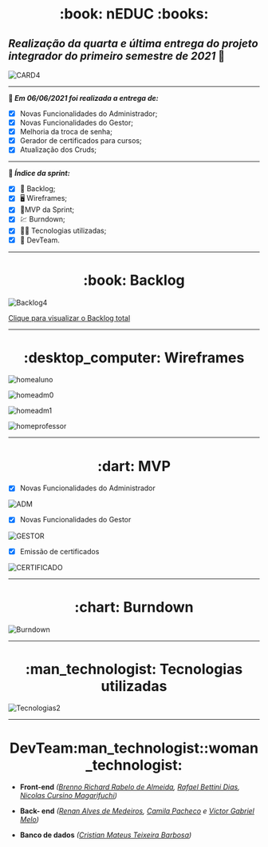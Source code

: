 <h1 align="center">
   :book: nEDUC :books:
</h1>

## **_Realização da quarta e última entrega do projeto integrador do primeiro semestre de 2021_** :rocket:



![CARD4](https://github.com/DevSlim001/API_NEDUC/blob/main/readassets/CARD4.png)



-----------------------------------

**:pushpin: _Em 06/06/2021 foi realizada a entrega de:_**

- [x] Novas Funcionalidades do Administrador;
- [x] Novas Funcionalidades do Gestor;
- [x] Melhoria da troca de senha;
- [x] Gerador de certificados para cursos;
- [x] Atualização dos Cruds;

---------------

**:pushpin: _Índice da sprint:_**

- [x] :book: Backlog;
- [x] :desktop_computer: Wireframes;
- [x] :dart:MVP da Sprint;
- [x] :chart: Burndown;
- [x] :man_technologist: Tecnologias utilizadas;
- [x] :busts_in_silhouette: DevTeam.

---------------------------------

<h1 align="center">
   :book: Backlog
</h1>

![Backlog4](https://github.com/DevSlim001/API_NEDUC/blob/main/readassets/Backlog4.png)



<a href="https://drive.google.com/file/d/1DXNG6m5TAhoHdeisg2suA9b_R5UXp1fN/view?usp=sharing" target="__blank">Clique para visualizar o Backlog total</a>

--------------------------------------------------------------------------------------------------------------------

<h1 align="center">
   :desktop_computer: Wireframes
</h1>

![homealuno](https://github.com/DevSlim001/API_NEDUC/blob/main/readassets/homealuno.gif)

![homeadm0](https://github.com/DevSlim001/API_NEDUC/blob/main/readassets/homeadm0.png)

![homeadm1](https://github.com/DevSlim001/API_NEDUC/blob/main/readassets/homeadm1.png)

![homeprofessor](https://github.com/DevSlim001/API_NEDUC/blob/main/readassets/homeprofessor.png)

--------------------------------------------------------------------------------------------------------------------

<h1 align="center">
   :dart: MVP
</h1>

- [x] Novas Funcionalidades do Administrador

![ADM](https://github.com/DevSlim001/API_NEDUC/blob/sprint_4/Cadastrodenovidades.gif)

- [x] Novas Funcionalidades do Gestor

![GESTOR](https://github.com/DevSlim001/API_NEDUC/blob/sprint_4/Homegestor.gif)

- [x] Emissão de certificados

![CERTIFICADO](https://github.com/DevSlim001/API_NEDUC/blob/sprint_4/Gerarcertificado.gif)

--------------------------------------------------------------------------------------------------------------------

<h1 align="center">
   :chart: Burndown 
</h1>

![Burndown](https://github.com/DevSlim001/API_NEDUC/blob/sprint_4/Burndownsprint4.png)

-------------

<h1 align="center">
   :man_technologist: Tecnologias utilizadas
</h1>

![Tecnologias2](https://github.com/DevSlim001/API_NEDUC/blob/main/readassets/Tecnologias2.png)

----------------

<h1 align="center">
   DevTeam:man_technologist::woman_technologist:
</h1>

- **Front-end** *(<a href="https://github.com/brennorichard" target="__blank">Brenno Richard Rabelo de Almeida</a>, <a href="https://github.com/Rafael-BD" target="__blank">Rafael Bettini Dias</a>, <a href="https://github.com/nicursino" target="__blank">Nicolas Cursino Magarifuchi</a>)*
- **Back- end** *(<a href="https://github.com/medrenan" target="__blank">Renan Alves de Medeiros</a>, <a href="https://github.com/camilaffpacheco" target="__blank">Camila Pacheco</a> e <a href="https://github.com/VGabrielMelo" target="__blank">Victor Gabriel Melo</a>)*

- **Banco de dados** *(<a href="https://github.com/CristianMateusTB" target="__blank">Cristian Mateus Teixeira Barbosa</a>)*
